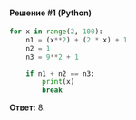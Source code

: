 #### Решение #1 (Python)
```python
for x in range(2, 100):
	n1 = (x**2) + (2 * x) + 1
	n2 = 1
	n3 = 9**2 + 1
	
	if n1 + n2 == n3:
		print(x)
		break
```

**Ответ:** 8.
